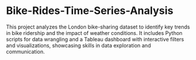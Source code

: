 # Bike-Rides-Time-Series-Analysis
This project analyzes the London bike-sharing dataset to identify key trends in bike ridership and the impact of weather conditions. It includes Python scripts for data wrangling and a Tableau dashboard with interactive filters and visualizations, showcasing skills in data exploration and communication.
